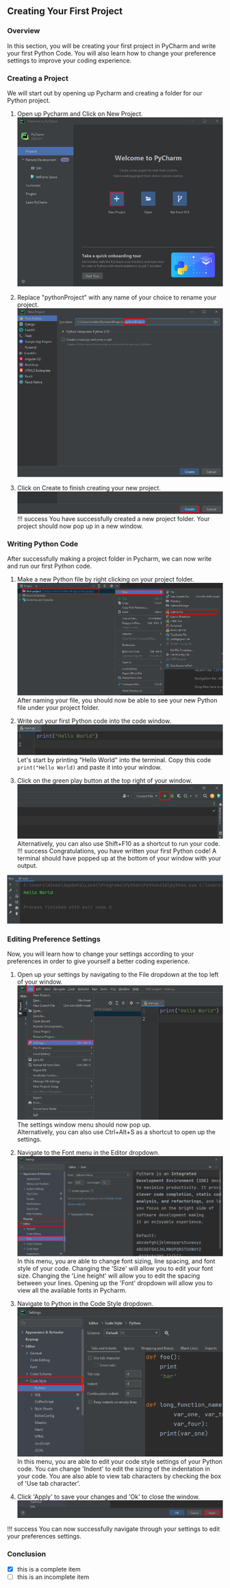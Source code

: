 ## Creating Your First Project

### Overview

In this section, you will be creating your first project in PyCharm and write your first Python Code. You will also learn how to change your preference settings to improve your coding experience.

### Creating a Project

We will start out by opening up Pycharm and creating a folder for our Python project.

1. Open up Pycharm and Click on New Project.
![New Project image](/images/first-project/new-project.png)

2. Replace "pythonProject" with any name of your choice to rename your project.
![Renaming image](/images/first-project/renaming.png)

3. Click on Create to finish creating your new project.  
![Create Project image](/images/first-project/create-project.png)
!!! success
    You have successfully created a new project folder. Your project should now pop up in a new window.

### Writing Python Code

After successfully making a project folder in Pycharm, we can now write and run our first Python code.

1. Make a new Python file by right clicking on your project folder.
![Create python file](/images/first-project/new-file.png)
After naming your file, you should now be able to see your new Python file under your project folder.

2. Write out your first Python code into the code window.
![Write python code](/images/first-project/python-code.png)
Let's start by printing "Hello World" into the terminal. Copy this code ```print("Hello World)``` and paste it into your window.

3. Click on the green play button at the top right of your window.
![Run code](/images/first-project/run-code.png)
Alternatively, you can also use Shift+F10 as a shortcut to run your code.
!!! success
    Congratulations, you have written your first Python code! A terminal should have popped up at the bottom of your window with your output.

![Code output](/images/first-project/code-output.png)

### Editing Preference Settings

Now, you will learn how to change your settings according to your preferences in order to give yourself a better coding experience.

1. Open up your settings by navigating to the File dropdown at the top left of your window.
![Settings](/images/first-project/settings.png)
The settings window menu should now pop up.  
Alternatively, you can also use Ctrl+Alt+S as a shortcut to open up the settings.

2. Navigate to the Font menu in the Editor dropdown.
![Font settings](/images/first-project/font-settings.png)
In this menu, you are able to change font sizing, line spacing, and font style of your code. Changing the 'Size' will allow you to edit your font size. Changing the 'Line height' will allow you to edit the spacing between your lines. Opening up the 'Font' dropdown will allow you to view all the available fonts in Pycharm.

3. Navigate to Python in the Code Style dropdown.
![Code Style](/images/first-project/code-style.png)  
In this menu, you are able to edit your code style settings of your Python code. You can change 'Indent' to edit the sizing of the indentation in your code. You are also able to view tab characters by checking the box of 'Use tab character'.

4. Click 'Apply' to save your changes and 'Ok' to close the window.
![Apply settings](/images/first-project/apply-setting.png)

!!! success
    You can now successfully navigate through your settings to edit your preferences settings.

### Conclusion

- [x] this is a complete item
- [ ] this is an incomplete item
